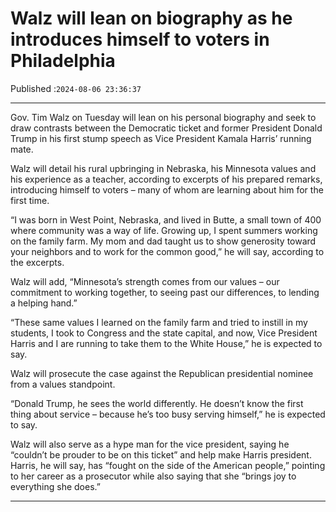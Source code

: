 # Walz will lean on biography as he introduces himself to voters in Philadelphia

Published :`2024-08-06 23:36:37`

---

Gov. Tim Walz on Tuesday will lean on his personal biography and seek to draw contrasts between the Democratic ticket and former President Donald Trump in his first stump speech as Vice President Kamala Harris’ running mate.

Walz will detail his rural upbringing in Nebraska, his Minnesota values and his experience as a teacher, according to excerpts of his prepared remarks, introducing himself to voters – many of whom are learning about him for the first time.

“I was born in West Point, Nebraska, and lived in Butte, a small town of 400 where community was a way of life. Growing up, I spent summers working on the family farm. My mom and dad taught us to show generosity toward your neighbors and to work for the common good,” he will say, according to the excerpts.

Walz will add, “Minnesota’s strength comes from our values – our commitment to working together, to seeing past our differences, to lending a helping hand.”

“These same values I learned on the family farm and tried to instill in my students, I took to Congress and the state capital, and now, Vice President Harris and I are running to take them to the White House,” he is expected to say.

Walz will prosecute the case against the Republican presidential nominee from a values standpoint.

“Donald Trump, he sees the world differently. He doesn’t know the first thing about service – because he’s too busy serving himself,” he is expected to say.

Walz will also serve as a hype man for the vice president, saying he “couldn’t be prouder to be on this ticket” and help make Harris president. Harris, he will say, has “fought on the side of the American people,” pointing to her career as a prosecutor while also saying that she “brings joy to everything she does.”

---

